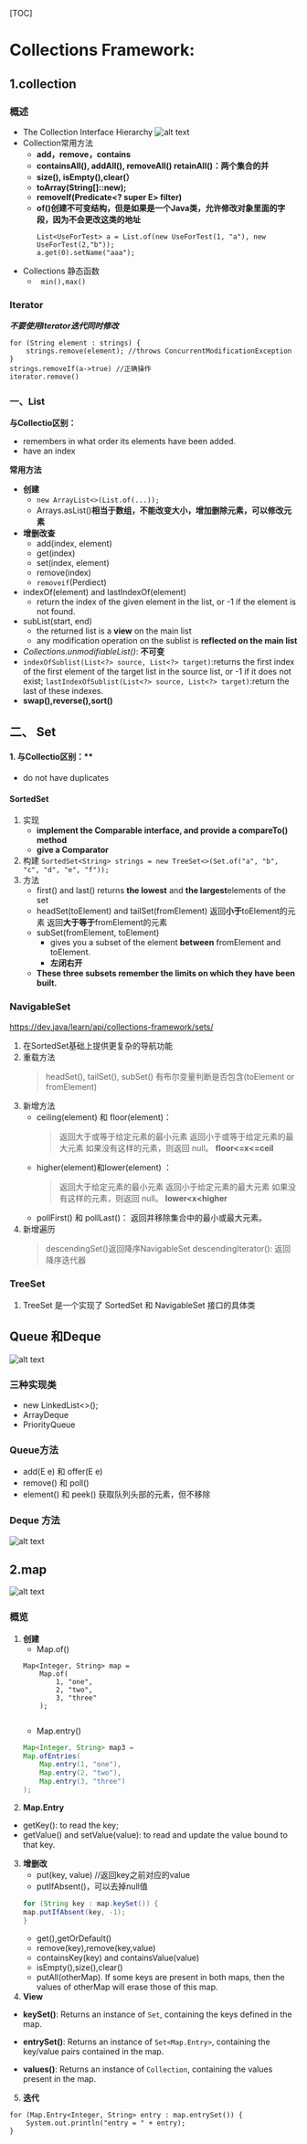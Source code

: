 [TOC]
# Collections Framework: 
## 1.collection
### 概述  
* The Collection Interface Hierarchy
![alt text](image.png)
* Collection常用方法
    * **add，remove，contains**
    * **containsAll(), addAll(), removeAll() retainAll()：两个集合的并**
    * **size(), isEmpty(),clear(）**
    * **toArray(String[]::new);**
    * **removeIf(Predicate<? super E> filter)**
    * **of()创建不可变结构，但是如果是一个Java类，允许修改对象里面的字段，因为不会更改这类的地址**
        ```
        List<UseForTest> a = List.of(new UseForTest(1, "a"), new UseForTest(2,"b"));
        a.get(0).setName("aaa");
        ```
* Collections 静态函数
    * ``` min(),max()```
    

### Iterator
***不要使用Iterator迭代同时修改***
```
for (String element : strings) {
    strings.remove(element); //throws ConcurrentModificationException
}
strings.removeIf(a->true) //正确操作
iterator.remove()

```
### 一、List
**与Collectio区别：** 
* remembers in what order its elements have been added.
* have an index


**常用方法**
* **创建**
    * ```new ArrayList<>(List.of(...)); ```
    * Arrays.asList()**相当于数组，不能改变大小，增加删除元素，可以修改元素**
* **增删改查**
    * add(index, element)
    * get(index)
    * set(index, element)
    * remove(index)
    * ```removeif```(Perdiect)
* indexOf(element) and lastIndexOf(element) 
    * return the index of the given element in the list, or -1 if the element is not found.
* subList(start, end) 
    * the returned list is a **view** on the main list
    * any modification operation on the sublist is **reflected on the main list**
* *Collections.unmodifiableList()*: **不可变**
* ```indexOfSublist(List<?> source, List<?> target)```:returns the first index of the first element of the target list in the source list, or -1 if it does not exist;
    ```lastIndexOfSublist(List<?> source, List<?> target)```:return the last of these indexes.
* **swap(),reverse(),sort()**
## 二、 Set
#### 1. 与Collectio区别：** 
* do not have duplicates

#### SortedSet
1) 实现
    * **implement the Comparable interface, and provide a compareTo() method**
    * **give a Comparator**
2) 构建 
```SortedSet<String> strings = new TreeSet<>(Set.of("a", "b", "c", "d", "e", "f"));```
3) 方法
    * first() and last() 
        returns **the lowest** and **the largest**elements of the set
    * headSet(toElement) and tailSet(fromElement) 
        返回**小于**toElement的元素
        返回**大于等于**fromElement的元素
    * subSet(fromElement, toElement) 
        * gives you a subset of the element **between** fromElement and toElement.
        * **左闭右开**
    * **These three subsets remember the limits on which they have been built.**
### NavigableSet
https://dev.java/learn/api/collections-framework/sets/
1. 在SortedSet基础上提供更复杂的导航功能
1. 重载方法
    > headSet(), tailSet(),  subSet() 有布尔变量判断是否包含(toElement or fromElement)
2. 新增方法
    * ceiling(element) 和 floor(element)：
        >   返回大于或等于给定元素的最小元素
            返回小于或等于给定元素的最大元素
            如果没有这样的元素，则返回 null。
            **floor<=x<=ceil**
    * higher(element)和lower(element)  ：
        >   返回大于给定元素的最小元素
            返回小于给定元素的最大元素
            如果没有这样的元素，则返回 null。
            **lower<x<higher**
    * pollFirst() 和 pollLast()：
    返回并移除集合中的最小或最大元素。
3. 新增遍历
    >descendingSet()返回降序NavigableSet
    descendingIterator(): 返回降序迭代器


### TreeSet
1. TreeSet 是一个实现了 SortedSet 和 NavigableSet 接口的具体类

## Queue 和Deque
![alt text](image-2.png)
### 三种实现类
* new LinkedList<>();
* ArrayDeque
* PriorityQueue
### Queue方法
* add(E e) 和 offer(E e)
* remove() 和 poll()
* element() 和 peek() 获取队列头部的元素，但不移除

### Deque 方法
![alt text](1730116363250.png )
## 2.map
![alt text](image-1.png)
### 概览
1. **创建**
    * Map.of() 
    ```
    Map<Integer, String> map = 
        Map.of(
            1, "one", 
            2, "two",
            3, "three"
        );
        
    ```
    * Map.entry()
    ```java
    Map<Integer, String> map3 = 
    Map.ofEntries(
        Map.entry(1, "one"),
        Map.entry(2, "two"),
        Map.entry(3, "three")
    );

    ```
2. **Map.Entry**
* getKey(): to read the key;
* getValue() and setValue(value): to read and update the value bound to that key.
3. **增删改**
    * put(key, value) //返回key之前对应的value
    * putIfAbsent()，可以去掉null值
    ```java
    for (String key : map.keySet()) {
    map.putIfAbsent(key, -1);
    }
    ```
    * get(),getOrDefault() 
    * remove(key),remove(key,value)
    * containsKey(key) and containsValue(value)
    * isEmpty(),size(),clear() 
    * putAll(otherMap). If some keys are present in both maps, then the values of otherMap will erase those of this map.
4. **View**
- **keySet()**: Returns an instance of `Set`, containing the keys defined in the map.  

- **entrySet()**: Returns an instance of `Set<Map.Entry>`, containing the key/value pairs contained in the map.  

- **values()**: Returns an instance of `Collection`, containing the values present in the map.
5. **迭代**
```
for (Map.Entry<Integer, String> entry : map.entrySet()) {
    System.out.println("entry = " + entry);
}
```
